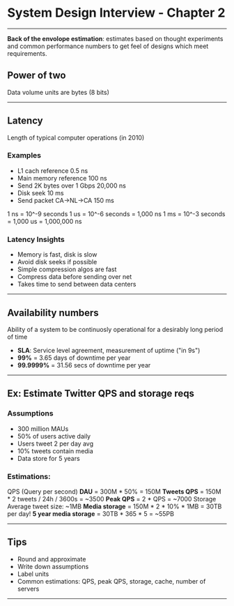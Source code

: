 
# System Design Interview - Chapter 2
---
**Back of the envolope estimation**: estimates based on thought experiments and common performance numbers to get feel of designs which meet requirements.

## Power of two
Data volume units are bytes (8 bits)

---

## Latency
Length of typical computer operations (in 2010)

### Examples
- L1 cach reference         0.5 ns
- Main memory reference     100 ns
- Send 2K bytes over 1 Gbps 20,000 ns
- Disk seek                 10 ms
- Send packet CA->NL->CA    150 ms

1 ns = 10^-9 seconds
1 us = 10^-6 seconds = 1,000 ns
1 ms = 10^-3 seconds = 1,000 us = 1,000,000 ns

### Latency Insights
- Memory is fast, disk is slow
- Avoid disk seeks if possible
- Simple compression algos are fast
- Compress data before sending over net
- Takes time to send between data centers

---

## Availability numbers
Ability of a system to be continuosly operational for a desirably long period of time

- **SLA**: Service level agreement, measurement of uptime ("in 9s")
- **99%** = 3.65 days of downtime per year
- **99.9999%** = 31.56 secs of downtime per year

---

## Ex: Estimate Twitter QPS and storage reqs
### Assumptions
- 300 million MAUs
- 50% of users active daily
- Users tweet 2 per day avg
- 10% tweets contain media
- Data store for 5 years

### Estimations:
QPS (Query per second)
**DAU** = 300M * 50% = 150M
**Tweets QPS** = 150M * 2 tweets / 24h / 3600s = ~3500
**Peak QPS** = 2 * QPS = ~7000
Storage
Average tweet size: ~1MB
**Media storage** = 150M * 2 * 10% * 1MB = 30TB per day!
**5 year media storage** = 30TB * 365 * 5 = ~55PB

---

## Tips
- Round and approximate
- Write down assumptions
- Label units
- Common estimations: QPS, peak QPS, storage, cache, number of servers

---
